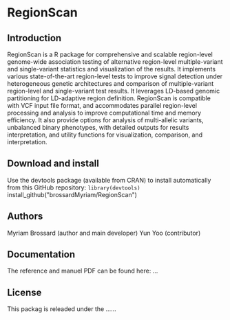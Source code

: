 # RegionScan

## Introduction
RegionScan is a R package for comprehensive and scalable region-level genome-wide association testing of alternative region-level multiple-variant and single-variant statistics and visualization of the results. It implements various state-of-the-art region-level tests to improve signal detection under heterogeneous genetic architectures and comparison of multiple-variant region-level and single-variant test results. It leverages LD-based genomic partitioning for LD-adaptive region definition. RegionScan is compatible with VCF input file format, and accommodates parallel region-level processing and analysis to improve computational time and memory efficiency. It also provide options for analysis of multi-allelic variants, unbalanced binary phenotypes, with detailed outputs for results interpretation, and utility functions for visualization, comparison, and interpretation.

## Download and install

Use the devtools package (available from CRAN) to install automatically from this GitHub repository:
``library(devtools)
``install_github("brossardMyriam/RegionScan")

## Authors
Myriam Brossard (author and main developer)
Yun Yoo (contributor)

## Documentation 
The reference and manuel PDF can be found here: ...

## License
This packag is releaded under the ......
